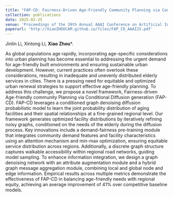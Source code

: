 ```yaml
---
title: "FAP-CD: Fairness-Driven Age-Friendly Community Planning via Conditional Diffusion Generation"
collection: publications
date: 2025-02-25
venue: 'Proceedings of the 39th Annual AAAI Conference on Artificial Intelligence (AAAI)'
paperurl: 'http://XiaoZHOUCAM.github.io/files/FAP_CD_AAAI25.pdf'
---
```


Jinlin Li, Xintong Li, **Xiao Zhou**\*. 

As global populations age rapidly, incorporating age-specific considerations into urban planning has become essential to addressing the urgent demand for age-friendly built environments and ensuring sustainable urban development. However, current practices often overlook these considerations, resulting in inadequate and unevenly distributed elderly services in cities. There is a pressing need for equitable and optimized urban renewal strategies to support effective age-friendly planning. To address this challenge, we propose a novel framework, Fairness-driven Age-friendly community Planning via Conditional Diffusion generation (FAP-CD). FAP-CD leverages a conditioned graph denoising diffusion probabilistic model to learn the joint probability distribution of aging facilities and their spatial relationships at a fine-grained regional level. Our framework generates optimized facility distributions by iteratively refining noisy graphs, conditioned on the needs of the elderly during the diffusion process. Key innovations include a demand-fairness pre-training module that integrates community demand features and facility characteristics using an attention mechanism and min-max optimization, ensuring equitable service distribution across regions. Additionally, a discrete graph structure captures walkable accessibility within regional road networks, guiding model sampling. To enhance information integration, we design a graph denoising network with an attribute augmentation module and a hybrid graph message aggregation module, combining local and global node and edge information. Empirical results across multiple metrics demonstrate the effectiveness of FAP-CD in balancing age-friendly needs with regional equity, achieving an average improvement of 41% over competitive baseline models. 
